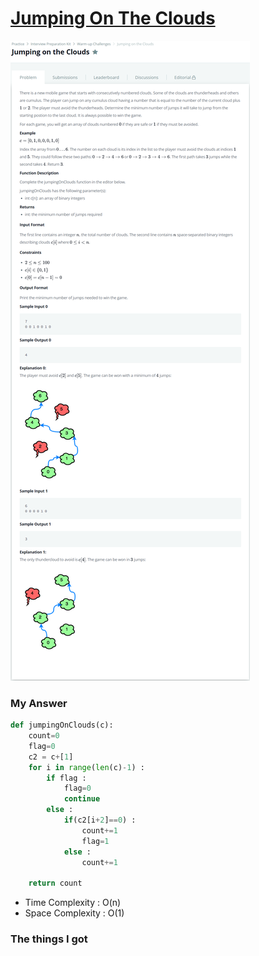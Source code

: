 # [Jumping On The Clouds](https://www.hackerrank.com/challenges/jumping-on-the-clouds/problem?h_l=interview&playlist_slugs%5B%5D=interview-preparation-kit&playlist_slugs%5B%5D=warmup)

![image](Problem.png)



### My Answer

```python
def jumpingOnClouds(c):
    count=0
    flag=0
    c2 = c+[1]
    for i in range(len(c)-1) : 
        if flag : 
            flag=0
            continue
        else : 
            if(c2[i+2]==0) : 
                count+=1
                flag=1
            else : 
                count+=1
                
    return count
```

* Time Complexity : O(n)
* Space Complexity : O(1)



### The things I got

